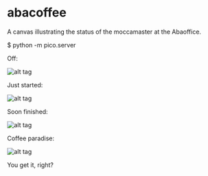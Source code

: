 abacoffee
=========

A canvas illustrating the status of the moccamaster at the Abaoffice. 

$ python -m pico.server

Off: 

![alt tag](https://github.com/jorgeaab/abacoffee/blob/master/screens/S00.png?raw=true)

Just started: 

![alt tag](https://github.com/jorgeaab/abacoffee/blob/master/screens/S01.png?raw=true)

Soon finished:

![alt tag](https://github.com/jorgeaab/abacoffee/blob/master/screens/S02.png?raw=true)

Coffee paradise:

![alt tag](https://github.com/jorgeaab/abacoffee/blob/master/screens/S03.png?raw=true)

You get it, right?
